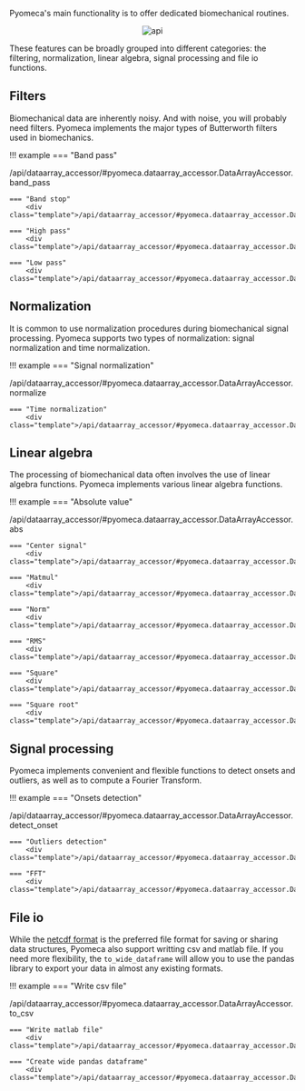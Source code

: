 Pyomeca's main functionality is to offer dedicated biomechanical routines.

<p align="center">
    <img src="/images/data-processing.svg" alt="api">
</p>

These features can be broadly grouped into different categories: the filtering, normalization, linear algebra, signal processing and file io functions.

## Filters

Biomechanical data are inherently noisy.
And with noise, you will probably need filters.
Pyomeca implements the major types of Butterworth filters used in biomechanics.

!!! example
    === "Band pass"
        <div class="template">/api/dataarray_accessor/#pyomeca.dataarray_accessor.DataArrayAccessor.band_pass</div>

    === "Band stop"
        <div class="template">/api/dataarray_accessor/#pyomeca.dataarray_accessor.DataArrayAccessor.band_stop</div>

    === "High pass"
        <div class="template">/api/dataarray_accessor/#pyomeca.dataarray_accessor.DataArrayAccessor.high_pass</div>

    === "Low pass"
        <div class="template">/api/dataarray_accessor/#pyomeca.dataarray_accessor.DataArrayAccessor.low_pass</div>

## Normalization

It is common to use normalization procedures during biomechanical signal processing.
Pyomeca supports two types of normalization: signal normalization and time normalization.

!!! example
    === "Signal normalization"
        <div class="template">/api/dataarray_accessor/#pyomeca.dataarray_accessor.DataArrayAccessor.normalize</div>

    === "Time normalization"
        <div class="template">/api/dataarray_accessor/#pyomeca.dataarray_accessor.DataArrayAccessor.time_normalize</div>

## Linear algebra

The processing of biomechanical data often involves the use of linear algebra functions.
Pyomeca implements various linear algebra functions.

!!! example
    === "Absolute value"
        <div class="template">/api/dataarray_accessor/#pyomeca.dataarray_accessor.DataArrayAccessor.abs</div>

    === "Center signal"
        <div class="template">/api/dataarray_accessor/#pyomeca.dataarray_accessor.DataArrayAccessor.center</div>

    === "Matmul"
        <div class="template">/api/dataarray_accessor/#pyomeca.dataarray_accessor.DataArrayAccessor.matmul</div>

    === "Norm"
        <div class="template">/api/dataarray_accessor/#pyomeca.dataarray_accessor.DataArrayAccessor.norm</div>

    === "RMS"
        <div class="template">/api/dataarray_accessor/#pyomeca.dataarray_accessor.DataArrayAccessor.rms</div>

    === "Square"
        <div class="template">/api/dataarray_accessor/#pyomeca.dataarray_accessor.DataArrayAccessor.square</div>

    === "Square root"
        <div class="template">/api/dataarray_accessor/#pyomeca.dataarray_accessor.DataArrayAccessor.sqrt</div>

## Signal processing

Pyomeca implements convenient and flexible functions to detect onsets and outliers, as well as to compute a Fourier Transform.

!!! example
    === "Onsets detection"
        <div class="template">/api/dataarray_accessor/#pyomeca.dataarray_accessor.DataArrayAccessor.detect_onset</div>

    === "Outliers detection"
        <div class="template">/api/dataarray_accessor/#pyomeca.dataarray_accessor.DataArrayAccessor.detect_outliers</div>

    === "FFT"
        <div class="template">/api/dataarray_accessor/#pyomeca.dataarray_accessor.DataArrayAccessor.fft</div>

## File io

While the [netcdf format](http://pyomeca.github.io/getting-started/#file-io) is the preferred file format for saving or sharing data structures, Pyomeca also support writting csv and matlab file.
If you need more flexibility, the `to_wide_dataframe` will allow you to use the pandas library to export your data in almost any existing formats.

!!! example
    === "Write csv file"
        <div class="template">/api/dataarray_accessor/#pyomeca.dataarray_accessor.DataArrayAccessor.to_csv</div>

    === "Write matlab file"
        <div class="template">/api/dataarray_accessor/#pyomeca.dataarray_accessor.DataArrayAccessor.to_matlab</div>

    === "Create wide pandas dataframe"
        <div class="template">/api/dataarray_accessor/#pyomeca.dataarray_accessor.DataArrayAccessor.to_wide_dataframe</div>
        
<script src="../js/template.js"></script>
<script>
    renderApiTemplate()
</script>
